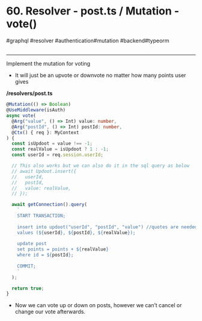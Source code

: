 # 60\. Resolver - post.ts / Mutation - vote()

#graphql #resolver #authentication#mutation #backend#typeorm

## 

* * *

Implement the mutation for voting

- It will just be an upvote or downvote no matter how many points user gives 

  

**/resolvers/post.ts**

```typescript
@Mutation(() => Boolean)
@UseMiddleware(isAuth)
async vote(
  @Arg("value", () => Int) value: number, 
  @Arg("postId", () => Int) postId: number,
  @Ctx() { req }: MyContext
) {
  const isUpdoot = value !== -1;
  const realValue = isUpdoot ? 1 : -1;
  const userId = req.session.userId;

  // This also works but we can also do it in the sql query as below
  // await Updoot.insert({
  //   userId,
  //   postId,
  //   value: realValue,
  // });

  await getConnection().query(
    `
    START TRANSACTION;
    
    insert into updoot("userId", "postId", "value") //quotes are needed to preserve capital letters
    values (${userId}, ${postId}, ${realValue});
    
    update post
    set points = points + ${realValue}
    where id = ${postId};
    
    COMMIT;
    `
  );

  return true;
}
```

  

- Now we can vote up or down on posts, however we can’t cancel or change our vote afterwards. 

#